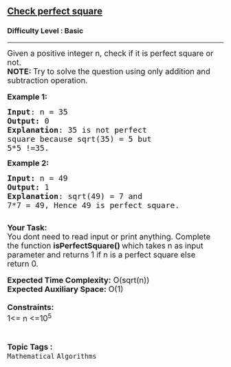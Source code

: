 <h2><a href="https://practice.geeksforgeeks.org/problems/check-perfect-square2503/1">Check perfect square</a></h2><h3>Difficulty Level : Basic</h3><hr><div class="problems_problem_content__Xm_eO"><p><span style="font-size:18px">Given a positive integer n, check if it is perfect square or not.</span><br>
<span style="font-size:18px"><strong>NOTE: </strong>Try to solve the question using only addition and subtraction operation.</span><br>
<br>
<span style="font-size:18px"><strong>Example 1:</strong></span></p>

<pre><span style="font-size:18px"><strong>Input</strong>: n = 35
<strong>Output:</strong>&nbsp;0&nbsp;
<strong>Explanation</strong>: 35 is not perfect
square because sqrt(35) = 5 but
5*5 !=35.</span>
</pre>

<p><span style="font-size:18px"><strong>Example 2:</strong></span></p>

<pre><span style="font-size:18px"><strong>Input: </strong>n = 49
<strong>Output:&nbsp;</strong>1
<strong>Explanation</strong>: sqrt(49) = 7 and 
7*7 = 49, Hence 49 is perfect square. </span>
</pre>

<p><br>
<span style="font-size:18px"><strong>Your Task:&nbsp;&nbsp;</strong><br>
You dont need to read input or print anything. Complete the function <strong>isPerfectSquare()&nbsp;</strong>which takes n&nbsp;as input parameter and returns&nbsp;1 if n is a perfect square else return&nbsp;0.</span><br>
<br>
<span style="font-size:18px"><strong>Expected Time Complexity:</strong> O(sqrt(n))<br>
<strong>Expected Auxiliary Space:</strong> O(1)<br>
<br>
<strong>Constraints:</strong><br>
1&lt;= n&nbsp;&lt;=10<sup>5</sup></span></p>
</div><br><p><span style=font-size:18px><strong>Topic Tags : </strong><br><code>Mathematical</code>&nbsp;<code>Algorithms</code>&nbsp;